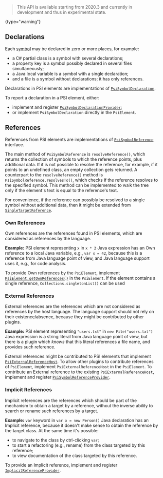 [//]: # (title: Declarations and References)

<!-- Copyright 2000-2020 JetBrains s.r.o. and other contributors. Use of this source code is governed by the Apache 2.0 license that can be found in the LICENSE file. -->

 >  This API is available starting from 2020.3 and currently in development and thus in experimental state.
 >
 {type="warning"}

## Declarations

Each [symbol](symbols.md) may be declared in zero or more places, for example:
- a C# partial class is a symbol with several declarations;
- a property key is a symbol possibly declared in several files simultaneously;
- a Java local variable is a symbol with a single declaration;
- and a file is a symbol without declarations; it has only references.

Declarations in PSI elements are implementations of
[`PsiSymbolDeclaration`](upsource:///platform/core-api/src/com/intellij/model/psi/PsiSymbolDeclaration.java).

To report a declaration in a PSI element, either:
- implement and register
  [`PsiSymbolDeclarationProvider`](upsource:///platform/core-api/src/com/intellij/model/psi/PsiSymbolDeclarationProvider.java);
- or implement `PsiSymbolDeclaration` directly in the `PsiElement`.

## References

References from PSI elements are implementations of
[`PsiSymbolReference`](upsource:///platform/core-api/src/com/intellij/model/psi/PsiSymbolReference.java) interface.

The main method of `PsiSymbolReference` is `resolveReference()`, which returns the collection of symbols to which the reference points,
plus additional data.
If it is not possible to resolve the reference, for example, if it points to an undefined class, an empty collection gets returned.
A counterpart to the `resolveReference()` method is `PsiSymbolReference.resolvesTo()`,
which checks if the reference resolves to the specified symbol.
This method can be implemented to walk the tree only if the element's text is equal to the reference's text.

For convenience, if the reference can possibly be resolved to a single symbol without additional data, then it might be extended from
[`SingleTargetReference`](upsource:///platform/core-api/src/com/intellij/model/SingleTargetReference.java).

### Own References

Own references are the references found in PSI elements, which are considered as references by the language.

**Example:**
PSI element representing `x` in `x * 2` Java expression has an Own reference to a local Java variable, e.g., `var x = 42`,
because this is a reference from Java language point of view, and Java language support uses it, e.g., for code analysis.

To provide Own references by the `PsiElement`, implement
[`PsiElement.getOwnReferences()`](upsource:///platform/core-api/src/com/intellij/psi/PsiElement.java) in the `PsiElement`.
If the element contains a single reference, `Collections.singletonList()` can be used

### External References

External references are the references which are not considered as references by the host language.
The language support should not rely on their existence/absence, because they might be contributed by other plugins.

**Example:**
PSI element representing `"users.txt"` in `new File("users.txt")` Java expression is a string literal from Java language point of view,
but there is a plugin which _knows_ that this literal references a file name, and provides such reference.

External references might be contributed to PSI elements
that implement [`PsiExternalReferenceHost`](upsource:///platform/core-api/src/com/intellij/model/psi/PsiExternalReferenceHost.java).
To allow other plugins to contribute references of `PsiElement`, implement `PsiExternalReferenceHost` in the `PsiElement`.
To contribute an External reference to the existing `PsiExternalReferenceHost`, implement and register
[`PsiSymbolReferenceProvider`](upsource:///platform/core-api/src/com/intellij/model/psi/PsiSymbolReferenceProvider.java).

### Implicit References

Implicit references are the references which should be part of the mechanism to obtain a target by a reference,
without the inverse ability to search or rename such references by a target.

**Example:**
`var` keyword in `var x = new Person()` Java declaration has an Implicit reference, because it doesn't make sense to obtain the reference by the target class.
At the same time it's possible:
- to navigate to the class by ctrl-clicking `var`;
- to start a refactoring (e.g., rename) from the class targeted by this reference;
- to view documentation of the class targeted by this reference.

To provide an Implicit reference, implement and register
[`ImplicitReferenceProvider`](upsource:///platform/core-api/src/com/intellij/model/psi/ImplicitReferenceProvider.java).
